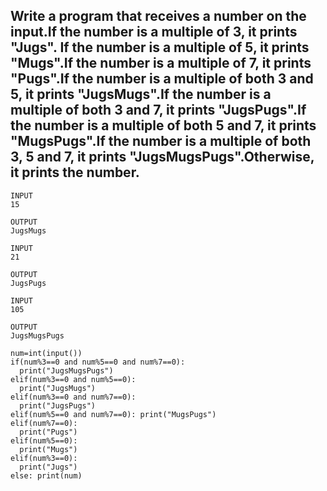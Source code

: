 ## Write a program that receives a number on the input.If the number is a multiple of 3, it prints "Jugs". If the number is a multiple of 5, it prints "Mugs".If the number is a multiple of 7, it prints "Pugs".If the number is a multiple of both 3 and 5, it prints "JugsMugs".If the number is a multiple of both 3 and 7, it prints "JugsPugs".If the number is a multiple of both 5 and 7, it prints "MugsPugs".If the number is a multiple of both 3, 5 and 7, it prints "JugsMugsPugs".Otherwise, it prints the number.

```
INPUT 
15

OUTPUT
JugsMugs

INPUT 
21

OUTPUT
JugsPugs

INPUT 
105

OUTPUT 
JugsMugsPugs
```

```
num=int(input())
if(num%3==0 and num%5==0 and num%7==0):
  print("JugsMugsPugs")
elif(num%3==0 and num%5==0):
  print("JugsMugs")
elif(num%3==0 and num%7==0):
  print("JugsPugs")
elif(num%5==0 and num%7==0): print("MugsPugs")
elif(num%7==0):
  print("Pugs")
elif(num%5==0):
  print("Mugs")
elif(num%3==0):
  print("Jugs")
else: print(num)
```

